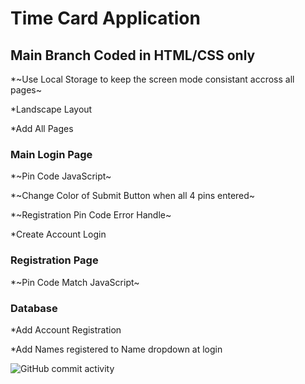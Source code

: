 # Time Card Application

## Main Branch Coded in HTML/CSS only

\*~Use Local Storage to keep the screen mode consistant accross all pages~

\*Landscape Layout

\*Add All Pages

### Main Login Page

\*~Pin Code JavaScript~

\*~Change Color of Submit Button when all 4 pins entered~

\*~Registration Pin Code Error Handle~

\*Create Account Login

### Registration Page

\*~Pin Code Match JavaScript~

### Database

\*Add Account Registration

\*Add Names registered to Name dropdown at login

![GitHub commit activity](https://img.shields.io/github/commit-activity/t/courthub74/time_card_same?style=flat&logo=GitHub)
